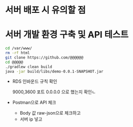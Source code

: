 # 서버 배포 시 유의할 점

# 서버 개발 환경 구축 및 API 테스트

```bash
cd /var/www/
rm -rf html
git clone https://github.com/@@@@@@
cd @@@@@
./gradlew clean build
java -jar build/libs/demo-0.0.1-SNAPSHOT.jar

```

- RDS 인바운드 규칙 확인

    9000,3600 포트 0.0.0.0 으로 했는지 확인ㄴ

- Postman으로 API 체크
    - Body 값 raw-json으로 체크하고
    - 서버 ip 넣고


